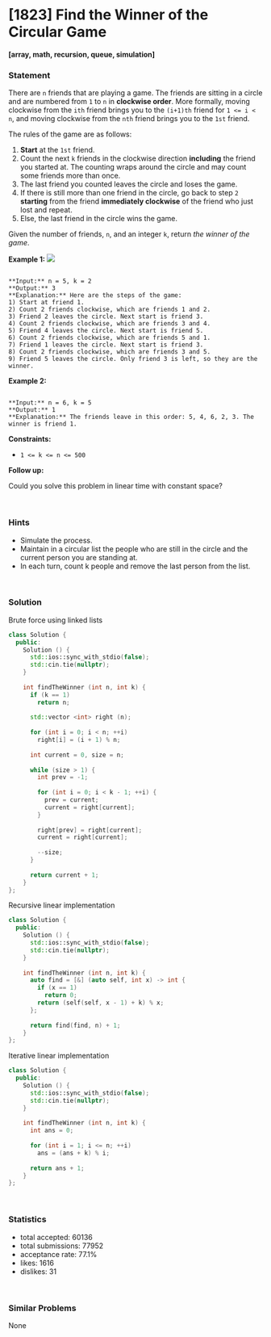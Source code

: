 # [1823] Find the Winner of the Circular Game

**[array, math, recursion, queue, simulation]**

### Statement

There are `n` friends that are playing a game. The friends are sitting in a circle and are numbered from `1` to `n` in **clockwise order**. More formally, moving clockwise from the `ith` friend brings you to the `(i+1)th` friend for `1 <= i < n`, and moving clockwise from the `nth` friend brings you to the `1st` friend.

The rules of the game are as follows:

1. **Start** at the `1st` friend.
2. Count the next `k` friends in the clockwise direction **including** the friend you started at. The counting wraps around the circle and may count some friends more than once.
3. The last friend you counted leaves the circle and loses the game.
4. If there is still more than one friend in the circle, go back to step `2` **starting** from the friend **immediately clockwise** of the friend who just lost and repeat.
5. Else, the last friend in the circle wins the game.



Given the number of friends, `n`, and an integer `k`, return *the winner of the game*.


**Example 1:**
![](https://assets.leetcode.com/uploads/2021/03/25/ic234-q2-ex11.png)

```

**Input:** n = 5, k = 2
**Output:** 3
**Explanation:** Here are the steps of the game:
1) Start at friend 1.
2) Count 2 friends clockwise, which are friends 1 and 2.
3) Friend 2 leaves the circle. Next start is friend 3.
4) Count 2 friends clockwise, which are friends 3 and 4.
5) Friend 4 leaves the circle. Next start is friend 5.
6) Count 2 friends clockwise, which are friends 5 and 1.
7) Friend 1 leaves the circle. Next start is friend 3.
8) Count 2 friends clockwise, which are friends 3 and 5.
9) Friend 5 leaves the circle. Only friend 3 is left, so they are the winner.
```

**Example 2:**

```

**Input:** n = 6, k = 5
**Output:** 1
**Explanation:** The friends leave in this order: 5, 4, 6, 2, 3. The winner is friend 1.

```

**Constraints:**
* `1 <= k <= n <= 500`


**Follow up:**

Could you solve this problem in linear time with constant space?

<br>

### Hints

- Simulate the process.
- Maintain in a circular list the people who are still in the circle and the current person you are standing at.
- In each turn, count k people and remove the last person from the list.

<br>

### Solution

Brute force using linked lists

```cpp
class Solution {
  public:
    Solution () {
      std::ios::sync_with_stdio(false);
      std::cin.tie(nullptr);
    }
  
    int findTheWinner (int n, int k) {
      if (k == 1)
        return n;
      
      std::vector <int> right (n);
      
      for (int i = 0; i < n; ++i)
        right[i] = (i + 1) % n;
      
      int current = 0, size = n;
      
      while (size > 1) {
        int prev = -1;
        
        for (int i = 0; i < k - 1; ++i) {
          prev = current;
          current = right[current];
        }
        
        right[prev] = right[current];
        current = right[current];
        
        --size;
      }
      
      return current + 1;
    }
};
```

Recursive linear implementation

```cpp
class Solution {
  public:
    Solution () {
      std::ios::sync_with_stdio(false);
      std::cin.tie(nullptr);
    }
  
    int findTheWinner (int n, int k) {
      auto find = [&] (auto self, int x) -> int {
        if (x == 1)
          return 0;
        return (self(self, x - 1) + k) % x;
      };
      
      return find(find, n) + 1;
    }
};
```

Iterative linear implementation

```cpp
class Solution {
  public:
    Solution () {
      std::ios::sync_with_stdio(false);
      std::cin.tie(nullptr);
    }
  
    int findTheWinner (int n, int k) {
      int ans = 0;
      
      for (int i = 1; i <= n; ++i)
        ans = (ans + k) % i;
      
      return ans + 1;
    }
};
```

<br>

### Statistics

- total accepted: 60136
- total submissions: 77952
- acceptance rate: 77.1%
- likes: 1616
- dislikes: 31

<br>

### Similar Problems

None
